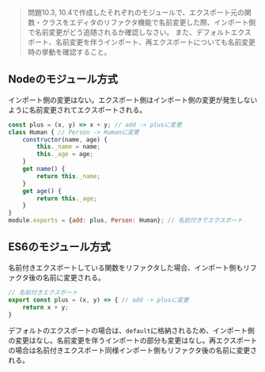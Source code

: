 > 問題10.3, 10.4で作成したそれぞれのモジュールで、エクスポート元の関数・クラスをエディタのリファクタ機能で名前変更した際、インポート側で名前変更がどう追随されるか確認しなさい。
また、デフォルトエクスポート、名前変更を伴うインポート、再エクスポートについても名前変更時の挙動を確認すること。

## Nodeのモジュール方式
インポート側の変更はない。エクスポート側はインポート側の変更が発生しないように名前変更されてエクスポートされる。
```javascript
const plus = (x, y) => x + y; // add -> plusに変更
class Human { // Person -> Humanに変更
    constructor(name, age) {
        this._name = name;
        this._age = age;
    }
    get name() {
        return this._name;
    }
    get age() {
        return this._age;
    }
}
module.exports = {add: plus, Person: Human}; // 名前付きでエクスポート
```

## ES6のモジュール方式
名前付きエクスポートしている関数をリファクタした場合、インポート側もリファクタ後の名前に変更される。
```javascript
// 名前付きエクスポート
export const plus = (x, y) => { // add -> plusに変更
    return x + y;
}
```
デフォルトのエクスポートの場合は、`default`に格納されるため、インポート側の変更はなし。名前変更を伴うインポートの部分も変更はなし。再エクスポートの場合は名前付きエクスポート同様インポート側もリファクタ後の名前に変更される。